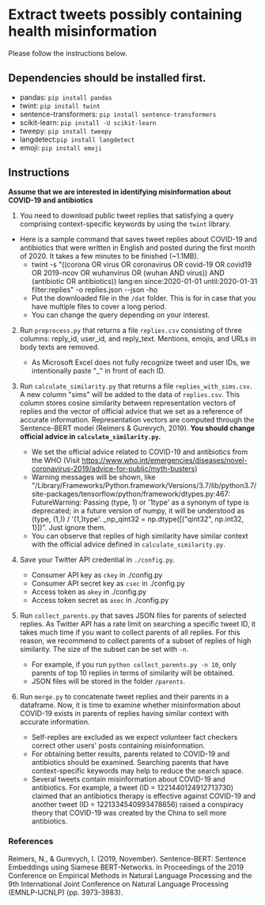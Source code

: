 # Extract tweets possibly containing health misinformation

Please follow the instructions below. 

## Dependencies should be installed first.
- pandas: `pip install pandas`
- twint: `pip install twint`
- sentence-transformers: `pip install sentence-transformers`
- scikit-learn: `pip install -U scikit-learn`
- tweepy: `pip install tweepy`
- langdetect:`pip install langdetect`
- emoji: `pip install emoji`

## Instructions

**Assume that we are interested in identifying misinformation about COVID-19 and antibiotics**

1) You need to download public tweet replies that satisfying a query comprising context-specific keywords by using the `twint` library.
- Here is a sample command that saves tweet replies about COVID-19 and antibiotics that were written in English and posted during the first month of 2020. It takes a few minutes to be finished (~1.1MB). 
    * twint -s "((corona OR virus OR coronavirus OR covid-19 OR covid19 OR 2019-ncov OR wuhanvirus OR (wuhan AND virus)) AND (antibiotic OR antibiotics)) lang:en since:2020-01-01 until:2020-01-31 filter:replies" -o replies.json --json -ho
    * Put the downloaded file in the `/dat` folder. This is for in case that you have multiple files to cover a long period.
    * You can change the query depending on your interest. 

2) Run `preprocess.py` that returns a file `replies.csv` consisting of three columns: reply_id, user_id, and reply_text. Mentions, emojis, and URLs in body texts are removed.
    * As Microsoft Excel does not fully recognize tweet and user IDs, we intentionally paste "_" in front of each ID.

3) Run `calculate_similarity.py` that returns a file `replies_with_sims.csv`. A new column "sims" will be added to the data of `replies.csv`. This column stores cosine similarity between representation vectors of replies and the vector of official advice that we set as a reference of accurate information. Representation vectors are computed through the Sentence-BERT model (Reimers & Gurevych, 2019). **You should change official advice in `calculate_similarity.py`.**
    * We set the official advice related to COVID-19 and antibiotics from the WHO (Visit https://www.who.int/emergencies/diseases/novel-coronavirus-2019/advice-for-public/myth-busters)
    * Warning messages will be shown, like "/Library/Frameworks/Python.framework/Versions/3.7/lib/python3.7/site-packages/tensorflow/python/framework/dtypes.py:467: FutureWarning: Passing (type, 1) or '1type' as a synonym of type is deprecated; in a future version of numpy, it will be understood as (type, (1,)) / '(1,)type'.
  _np_qint32 = np.dtype([("qint32", np.int32, 1)])". Just ignore them. 
    * You can observe that replies of high similarity have similar context with the official advice defined in `calculate_similarity.py`.
    
4) Save your Twitter API credential in `./config.py`.
    * Consumer API key as `ckey` in ./config.py
    * Consumer API secret key as `csec` in ./config.py
    * Access token as `akey` in ./config.py
    * Access token secret as `asec` in ./config.py
  
5) Run `collect_parents.py` that saves JSON files for parents of selected replies. As Twitter API has a rate limit on searching a specific tweet ID, it takes much time if you want to collect parents of all replies. For this reason, we recommend to collect parents of a subset of replies of high similarity. The size of the subset can be set with `-n`.
    * For example, if you run `python collect_parents.py -n 10`, only parents of top 10 replies in terms of similarity will be obtained.
    * JSON files will be stored in the folder `/parents`.        

6) Run `merge.py` to concatenate tweet replies and their parents in a dataframe. Now, it is time to examine whether misinformation about COVID-19 exists in parents of replies having similar context with accurate information. 
    * Self-replies are excluded as we expect volunteer fact checkers correct other users' posts containing misinformation. 
    * For obtaining better results, parents related to COVID-19 and antibiotics should be examined. Searching parents that have context-specific keywords may help to reduce the search space.
    * Several tweets contain misinformation about COVID-19 and antibiotics. For example, a tweet (ID = 1221440124912713730) claimed that an antibiotics therapy is effective against COVID-19 and another tweet (ID = 1221334540993478656) raised a conspiracy theory that COVID-19 was created by the China to sell more antibiotics.

### References
Reimers, N., & Gurevych, I. (2019, November). Sentence-BERT: Sentence Embeddings using Siamese BERT-Networks. In Proceedings of the 2019 Conference on Empirical Methods in Natural Language Processing and the 9th International Joint Conference on Natural Language Processing (EMNLP-IJCNLP) (pp. 3973-3983).
